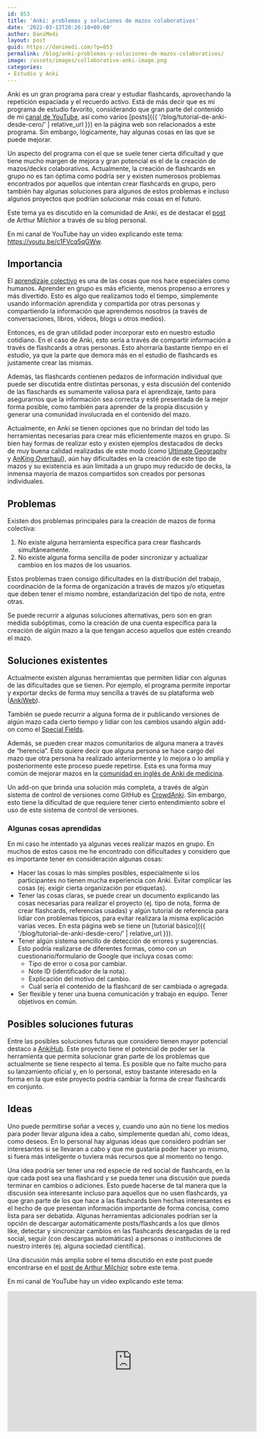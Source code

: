 ```yaml
---
id: 853
title: 'Anki: problemas y soluciones de mazos colaborativos'
date: '2022-03-13T20:26:10+00:00'
author: DaniMedi
layout: post
guid: https://danimedi.com/?p=853
permalink: /blog/anki-problemas-y-soluciones-de-mazos-colaborativos/
image: /assets/images/collaborative-anki-image.png
categories:
- Estudio y Anki
---
```


Anki es un gran programa para crear y estudiar flashcards, aprovechando la repetición espaciada y el recuerdo activo. Está de más decir que es mi programa de estudio favorito, considerando que gran parte del contenido de mi [canal de YouTube](https://www.youtube.com/c/DaniMedi555), así como varios [posts]({{ '/blog/tutorial-de-anki-desde-cero/' | relative_url }}) en la página web son relacionados a este programa. Sin embargo, lógicamente, hay algunas cosas en las que se puede mejorar.

Un aspecto del programa con el que se suele tener cierta dificultad y que tiene mucho margen de mejora y gran potencial es el de la creación de mazos/decks colaborativos. Actualmente, la creación de flashcards en grupo no es tan óptima como podría ser y existen numerosos problemas encontrados por aquellos que intentan crear flashcards en grupo, pero también hay algunas soluciones para algunos de estos problemas e incluso algunos proyectos que podrían solucionar más cosas en el futuro.

Este tema ya es discutido en la comunidad de Anki, es de destacar el [post](https://www.milchior.fr/blog_en/index.php/post/2020/05/02/Collaborative-decks-in-Anki) de Arthur Milchior a través de su blog personal.

En mi canal de YouTube hay un video explicando este tema: <https://youtu.be/c1FVcq5qGWw>.

## Importancia

El [aprendizaje colectivo](https://www.oxfordreference.com/view/10.1093/acref/9780190622664.001.0001/acref-9780190622664-e-874) es una de las cosas que nos hace especiales como humanos. Aprender en grupo es más eficiente, menos propenso a errores y más divertido. Esto es algo que realizamos todo el tiempo, simplemente usando información aprendida y compartida por otras personas y compartiendo la información que aprendemos nosotros (a través de conversaciones, libros, videos, blogs u otros medios).

Entonces, es de gran utilidad poder incorporar esto en nuestro estudio cotidiano. En el caso de Anki, esto sería a través de compartir información a través de flashcards a otras personas. Esto ahorraría bastante tiempo en el estudio, ya que la parte que demora más en el estudio de flashcards es justamente crear las mismas.

Además, las flashcards contienen pedazos de información individual que puede ser discutida entre distintas personas, y esta discusión del contenido de las flaschards es sumamente valiosa para el aprendizaje, tanto para asegurarnos que la información sea correcta y esté presentada de la mejor forma posible, como también para aprender de la propia discusión y generar una comunidad involucrada en el contenido del mazo.

Actualmente, en Anki se tienen opciones que no brindan del todo las herramientas necesarias para crear más eficientemente mazos en grupo. Si bien hay formas de realizar esto y existen ejemplos destacados de decks de muy buena calidad realizadas de este modo (como [Ultimate Geography](https://github.com/anki-geo/ultimate-geography) y [AnKing Overhaul](https://www.ankipalace.com/step-1-deck)), aún hay dificultades en la creación de este tipo de mazos y su existencia es aún limitada a un grupo muy reducido de decks, la inmensa mayoría de mazos compartidos son creados por personas individuales.

## Problemas

Existen dos problemas principales para la creación de mazos de forma colectiva:

1. No existe alguna herramienta específica para crear flashcards simultáneamente.
2. No existe alguna forma sencilla de poder sincronizar y actualizar cambios en los mazos de los usuarios.

Estos problemas traen consigo dificultades en la distribución del trabajo, coordinación de la forma de organización a través de mazos y/o etiquetas que deben tener el mismo nombre, estandarización del tipo de nota, entre otras.

Se puede recurrir a algunas soluciones alternativas, pero son en gran medida subóptimas, como la creación de una cuenta específica para la creación de algún mazo a la que tengan acceso aquellos que estén creando el mazo.

## Soluciones existentes

Actualmente existen algunas herramientas que permiten lidiar con algunas de las dificultades que se tienen. Por ejemplo, el programa permite importar y exportar decks de forma muy sencilla a través de su plataforma web ([AnkiWeb](https://ankiweb.net/shared/decks/)).

También se puede recurrir a alguna forma de ir publicando versiones de algún mazo cada cierto tiempo y lidiar con los cambios usando algún add-on como el [Special Fields](https://ankiweb.net/shared/info/1102281552).

Además, se pueden crear mazos comunitarios de alguna manera a través de “herencia”. Esto quiere decir que alguna persona se hace cargo del mazo que otra persona ha realizado anteriormente y lo mejora o lo amplía y posteriormente este proceso puede repetirse. Esta es una forma muy común de mejorar mazos en la [comunidad en inglés de Anki de medicina](https://www.reddit.com/r/medicalschoolanki/).

Un add-on que brinda una solución más completa, a través de algún sistema de control de versiones como GitHub es [CrowdAnki](https://ankiweb.net/shared/info/1788670778). Sin embargo, esto tiene la dificultad de que requiere tener cierto entendimiento sobre el uso de este sistema de control de versiones.

### Algunas cosas aprendidas

En mi caso he intentado ya algunas veces realizar mazos en grupo. En muchos de estos casos me he encontrado con dificultades y considero que es importante tener en consideración algunas cosas:

- Hacer las cosas lo más simples posibles, especialmente si los participantes no tienen mucha experiencia con Anki. Evitar complicar las cosas (ej. exigir cierta organización por etiquetas).
- Tener las cosas claras, se puede crear un documento explicando las cosas necesarias para realizar el proyecto (ej. tipo de nota, forma de crear flashcards, referencias usadas) y algún tutorial de referencia para lidiar con problemas típicos, para evitar realizara la misma explicación varias veces. En esta página web se tiene un [tutorial básico]({{ '/blog/tutorial-de-anki-desde-cero/' | relative_url }}).
- Tener algún sistema sencillo de detección de errores y sugerencias. Esto podría realizarse de diferentes formas, como con un cuestionario/formulario de Google que incluya cosas como:
    - Tipo de error o cosa por cambiar.
    - Note ID (identificador de la nota).
    - Explicación del motivo del cambio.
    - Cuál sería el contenido de la flashcard de ser cambiada o agregada.
- Ser flexible y tener una buena comunicación y trabajo en equipo. Tener objetivos en común.

## Posibles soluciones futuras

Entre las posibles soluciones futuras que considero tienen mayor potencial destaco a [AnkiHub](https://courses.ankipalace.com/ankihub). Este proyecto tiene el potencial de poder ser la herramienta que permita solucionar gran parte de los problemas que actualmente se tiene respecto al tema. Es posible que no falte mucho para su lanzamiento oficial y, en lo personal, estoy bastante interesado en la forma en la que este proyecto podría cambiar la forma de crear flashcards en conjunto.

## Ideas

Uno puede permitirse soñar a veces y, cuando uno aún no tiene los medios para poder llevar alguna idea a cabo, simplemente quedan ahí, como ideas, como deseos. En lo personal hay algunas ideas que considero podrían ser interesantes si se llevaran a cabo y que me gustaría poder hacer yo mismo, si fuera más inteligente o tuviera más recursos que al momento no tengo.

Una idea podría ser tener una red especie de red social de flashcards, en la que cada post sea una flashcard y se pueda tener una discusión que pueda terminar en cambios o adiciones. Esto puede hacerse de tal manera que la discusión sea interesante incluso para aquellos que no usen flashcards, ya que gran parte de los que hace a las flashcards bien hechas interesantes es el hecho de que presentan información importante de forma concisa, como lista para ser debatida. Algunas herramientas adicionales podrían ser la opción de descargar automáticamente posts/flashcards a los que dimos like, detectar y sincronizar cambios en las flashcards descargadas de la red social, seguir (con descargas automáticas) a personas o instituciones de nuestro interés (ej. alguna sociedad científica).

Una discusión más amplia sobre el tema discutido en este post puede encontrarse en el [post de Arthur Milchior](https://www.milchior.fr/blog_en/index.php/post/2020/05/02/Collaborative-decks-in-Anki) sobre este tema.

En mi canal de YouTube hay un video explicando este tema:

<iframe width="560" height="315" src="https://www.youtube.com/embed/c1FVcq5qGWw?si=rP-8ODbfawC6DP6A" title="YouTube video player" frameborder="0" allow="accelerometer; autoplay; clipboard-write; encrypted-media; gyroscope; picture-in-picture; web-share" referrerpolicy="strict-origin-when-cross-origin" allowfullscreen></iframe>

